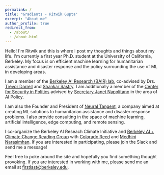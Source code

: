 ```yaml
---
permalink: /
title: "Gradients - Ritwik Gupta"
excerpt: "About me"
author_profile: true
redirect_from: 
  - /about/
  - /about.html
---
```


Hello! I'm Ritwik and this is where I post my thoughts and things about my life. I'm currently a first year Ph.D. student at the University of California, Berkeley. My focus is on efficient machine learning for humanitarian assistance and disaster response and the policy surrounding the use of ML in developing areas.

I am a member of the [Berkeley AI Research (BAIR) lab](https://bair.berkeley.edu/), co-advised by Drs. [Trevor Darrell](https://people.eecs.berkeley.edu/~trevor/) and [Shankar Sastry](https://www2.eecs.berkeley.edu/Faculty/Homepages/sastry.html). I am additionally a member of the [Center for Security in Politics](https://csp.berkeley.edu/) advised by [Secretary Janet Napolitano](https://gspp.berkeley.edu/faculty-and-impact/faculty/janet-napolitano) in the area of AI Policy.

I am also the Founder and President of [Neural Tangent](https://neuraltangent.com/), a company aimed at creating ML solutions to humanitarian assistance and disaster response problems. I also provide consulting in the space of machine learning, artificial intelligence, edge computing, and remote sensing.

I co-organize the Berkeley AI Reseach Climate Initiative and [Berkeley AI + Climate Change Reading Group](https://berkeley-ai-climate-change.github.io/) with [Colorado Reed](http://people.eecs.berkeley.edu/~cjrd/) and [Medhini Narasimhan](https://medhini.github.io/). If you are interested in participating, please join the Slack and send me a message!

Feel free to poke around the site and hopefully you find something thought provoking. If you are interested in working with me, please send me an email at firstlast@berkeley.edu.
